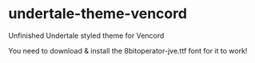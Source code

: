 # undertale-theme-vencord
Unfinished Undertale styled theme for Vencord

You need to download & install the 8bitoperator-jve.ttf font for it to work!